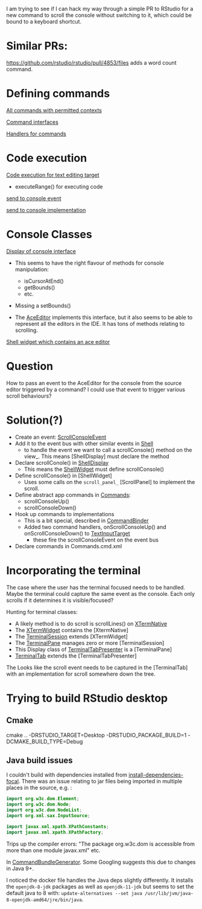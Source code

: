 I am trying to see if I can hack my way through a simple PR to RStudio for a new
command to scroll the console without switching to it, which could be bound to a keyboard shortcut.

# Similar PRs:

https://github.com/rstudio/rstudio/pull/4853/files adds a word count command.

# Defining commands

[All commands with permitted contexts](../src/gwt/src/org/rstudio/studio/client/workbench/commands/Commands.cmd.xml)

[Command interfaces](../src/gwt/src/org/rstudio/studio/client/workbench/commands/Commands.java)

[Handlers for commands](../src/gwt/src/org/rstudio/studio/client/workbench/views/source/editors/text/TextEditingTarget.java)

# Code execution 

[Code execution for text editing target](../src/gwt/src/org/rstudio/studio/client/workbench/views/source/editors/EditingTargetCodeExecution.java)
  - executeRange() for executing code

[send to console event](../src/gwt/src/org/rstudio/studio/client/workbench/views/console/events/SendToConsoleEvent.java)

[send to console implementation](../src/gwt/src/org/rstudio/studio/client/workbench/views/console/shell/Shell.java)

# Console Classes

[Display of console interface](../src/gwt/src/org/rstudio/studio/client/workbench/views/console/shell/editor/InputEditorDisplay.java)

  - This seems to have the right flavour of methods for console manipulation:
    - isCursorAtEnd()
    - getBounds()
    - etc.
  - Missing a setBounds()

  - The [AceEditor](../src/gwt/src/org/rstudio/studio/client/workbench/views/source/editors/text/AceEditor.java) implements this interface, but it also seems to be able to represent all the editors in the IDE. It has tons of methods relating to scrolling.
    

[Shell widget which contains an ace editor](../src/gwt/src/org/rstudio/studio/client/common/shell/ShellWidget.java)

# Question

How to pass an event to the AceEditor for the console from the source editor triggered by a command? I could use that event to trigger various scroll behaviours?

# Solution(?)

* Create an event: [ScrollConsoleEvent](../src/gwt/src/org/rstudio/studio/client/workbench/views/console/events/ScrollConsoleEvent.java)
* Add it to the event bus with other similar events in [Shell](../src/gwt/src/org/rstudio/studio/client/workbench/views/console/shell/Shell.java)
  - to handle the event we want to call a scrollConsole() method on the view_. This means [ShellDisplay] must declare the method
* Declare scrollConole() in [ShellDisplay](../src/gwt/src/org/rstudio/studio/client/common/shell/ShellDisplay.java) 
  - This means the [ShellWidget](../src/gwt/src/org/rstudio/studio/client/common/shell/ShellWidget.java) must define scrollConsole()
* Define scrollConsole() in [ShellWidget]
  - Uses some calls on the `scroll_panel_` [ScrollPanel] to implement the scroll.
* Define abstract app commands in [Commands](../src/gwt/src/org/rstudio/studio/client/workbench/commands/Commands.java):
  - scrollConsoleUp()
  - scrollConsoleDown()
* Hook up commands to implementations
  - This is a bit special, described in [CommandBinder](../src/gwt/src/org/rstudio/core/client/command/CommandBinder.java)
  - Added two command handlers, onScrollConsoleUp() and onScrollConsoleDown() to [TextInputTarget](../src/gwt/src/org/rstudio/studio/client/workbench/views/source/editors/text/TextEditingTarget.java)
    - these fire the scrollConsoleEvent on the event bus
* Declare commands in Commands.cmd.xml

# Incorporating the terminal

The case where the user has the terminal focused needs to be handled. Maybe the terminal could capture the same event as the console. Each only scrolls if it determines it is visible/focused?

Hunting for terminal classes:

* A likely method is to do scroll is scrollLines() on [XTermNative](../src/gwt/src/org/rstudio/studio/client/workbench/views/terminal/xterm/XTermNative.java)
* The [XTermWidget](../src/gwt/src/org/rstudio/studio/client/workbench/views/terminal/xterm/XTermWidget.java) contains the [XtermNative]
* The [TerminalSession](../src/gwt/src/org/rstudio/studio/client/workbench/views/terminal/TerminalSession.java) extends [XTermWidget]
* The [TerminalPane](../src/gwt/src/org/rstudio/studio/client/workbench/views/terminal/TerminalPane.java) manages zero or more [TerminalSession]
* This Display class of [TerminalTabPresenter](../src/gwt/src/org/rstudio/studio/client/workbench/views/terminal/TerminalTabPresenter.java) is a [TerminalPane]
* [TerminalTab](../src/gwt/src/org/rstudio/studio/client/workbench/views/terminal/TerminalTab.java) extends the [TerminalTabPresenter]


The Looks like the scroll event needs to be captured in the [TerminalTab] with an implementation for scroll somewhere down the tree.

# Trying to build RStudio desktop

## Cmake

cmake .. -DRSTUDIO_TARGET=Desktop -DRSTUDIO_PACKAGE_BUILD=1 -DCMAKE_BUILD_TYPE=Debug

## Java build issues

I couldn't build with dependencies installed from [install-dependencies-focal](../dependencies/linux/install-dependencies-focal). There was an issue relating to jar files being imported in multiple places in the source, e.g. :

```java
import org.w3c.dom.Element;
import org.w3c.dom.Node;
import org.w3c.dom.NodeList;
import org.xml.sax.InputSource;

import javax.xml.xpath.XPathConstants;
import javax.xml.xpath.XPathFactory;
```
Trips up the compiler errors: "The package org.w3c.dom is accessible from more than one module <unnamed> javax.xml" etc.

In [CommandBundleGenerator](../src/gwt/src/org/rstudio/core/rebind/command/CommandBundleGenerator.java). Some Googling suggests this due to changes in Java 9+.

I noticed the docker file handles the Java deps slightly differently. It installs the `openjdk-8-jdk` packages as well as `openjdk-11-jdk` but seems to set the default java to 8 with: `update-alternatives --set java /usr/lib/jvm/java-8-openjdk-amd64/jre/bin/java`.